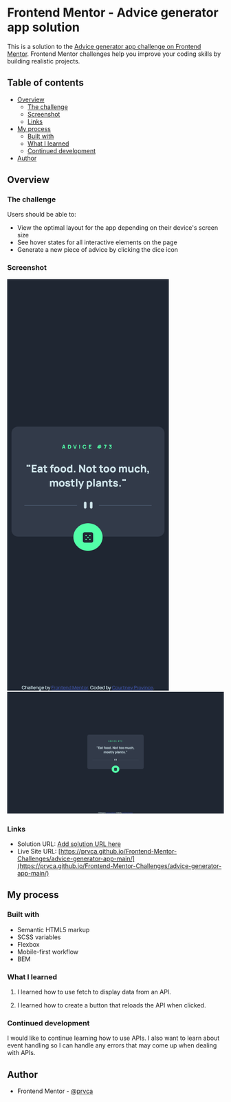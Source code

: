 # Frontend Mentor - Advice generator app solution

This is a solution to the [Advice generator app challenge on Frontend Mentor](https://www.frontendmentor.io/challenges/advice-generator-app-QdUG-13db). Frontend Mentor challenges help you improve your coding skills by building realistic projects.

## Table of contents

- [Overview](#overview)
  - [The challenge](#the-challenge)
  - [Screenshot](#screenshot)
  - [Links](#links)
- [My process](#my-process)
  - [Built with](#built-with)
  - [What I learned](#what-i-learned)
  - [Continued development](#continued-development)
- [Author](#author)


## Overview

### The challenge

Users should be able to:

- View the optimal layout for the app depending on their device's screen size
- See hover states for all interactive elements on the page
- Generate a new piece of advice by clicking the dice icon

### Screenshot

![Mobile View Screenshot](images/completed-mobile-screenshot.png)
![Desktop Screenshot](images/completed-desktop-screenshot.png)

### Links

- Solution URL: [Add solution URL here](https://your-solution-url.com)
- Live Site URL: [https://prvca.github.io/Frontend-Mentor-Challenges/advice-generator-app-main/](https://prvca.github.io/Frontend-Mentor-Challenges/advice-generator-app-main/)

## My process

### Built with

- Semantic HTML5 markup
- SCSS variables
- Flexbox
- Mobile-first workflow
- BEM

### What I learned

1. I learned how to use fetch to display data from an API.

2. I learned how to create a button that reloads the API when clicked.

### Continued development

I would like to continue learning how to use APIs. I also want to learn about event handling so I can handle any errors that may come up when dealing with APIs.

## Author

- Frontend Mentor - [@prvca](https://www.frontendmentor.io/profile/prvca)
